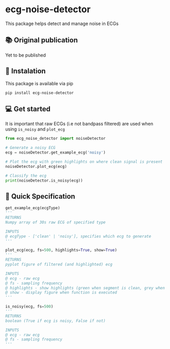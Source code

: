 # ecg-noise-detector

This package helps detect and manage noise in ECGs

## 📚 Original publication

Yet to be published

## 🔧 Instalation

This package is available via pip
```
pip install ecg-noise-detector
```

## 💻 Get started

It is important that raw ECGs (i.e not bandpass filtered) are used when using `is_noisy` and `plot_ecg`

```python
from ecg_noise_detector import noiseDetector

# Generate a noisy ECG
ecg = noiseDetector.get_example_ecg('noisy')

# Plot the ecg with green highlights on where clean signal is present
noiseDetector.plot_ecg(ecg)

# Classify the ecg
print(noiseDetector.is_noisy(ecg))

```

## 📒 Quick Specification

```python
get_example_ecg(ecgType)
'''
RETURNS 
Numpy array of 30s raw ECG of specified type

INPUTS
@ ecgType - ['clean' | 'noisy'], specifies which ecg to generate
'''

plot_ecg(ecg, fs=500, highlights=True, show=True)
'''
RETURNS 
pyplot figure of filtered (and highlighted) ecg

INPUTS
@ ecg - raw ecg
@ fs - sampling frequency
@ highlights - show highlights (green when segment is clean, grey when noisy)
@ show - display figure when function is executed
'''

is_noisy(ecg, fs=500)
'''
RETURNS 
boolean (True if ecg is noisy, False if not)

INPUTS
@ ecg - raw ecg
@ fs - sampling frequency
'''

```



